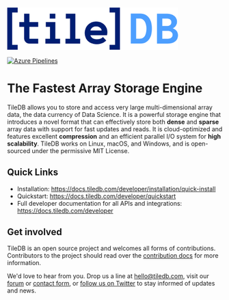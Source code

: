 <a href="https://tiledb.com"><img src="https://github.com/TileDB-Inc/TileDB/raw/dev/doc/source/_static/tiledb-logo_color_no_margin_@4x.png" alt="TileDB logo" width="400"></a>

[![Azure Pipelines](https://dev.azure.com/TileDB-Inc/CI/_apis/build/status/TileDB-Inc.TileDB?branchName=dev)](https://dev.azure.com/TileDB-Inc/CI/_build/latest?definitionId=2&branchName=dev)

# The Fastest Array Storage Engine

TileDB allows you to store and access very large multi-dimensional array data, the data currency of Data Science. It is a powerful storage engine that introduces a novel format that can effectively store both **dense** and **sparse** array data with support for fast updates and reads. It is cloud-optimized and features excellent **compression** and an efficient parallel I/O system for **high scalability**. TileDB works on Linux, macOS, and Windows, and is open-sourced under the permissive MIT License.

## Quick Links

- Installation: https://docs.tiledb.com/developer/installation/quick-install
- Quickstart: https://docs.tiledb.com/developer/quickstart
- Full developer documentation for all APIs and integrations: https://docs.tiledb.com/developer

## Get involved

TileDB is an open source project and welcomes all forms of contributions. Contributors to the project should read over the [contribution docs](https://github.com/TileDB-Inc/TileDB/blob/dev/CONTRIBUTING.md) for more information.

We'd love to hear from you. Drop us a line at [hello@tiledb.com](mailto:hello@tiledb.com), visit our [forum](https://forum.tiledb.com/) or [contact form](https://tiledb.com/contact-us), or [follow us on Twitter](https://twitter.com/tiledb) to stay informed of updates and news.